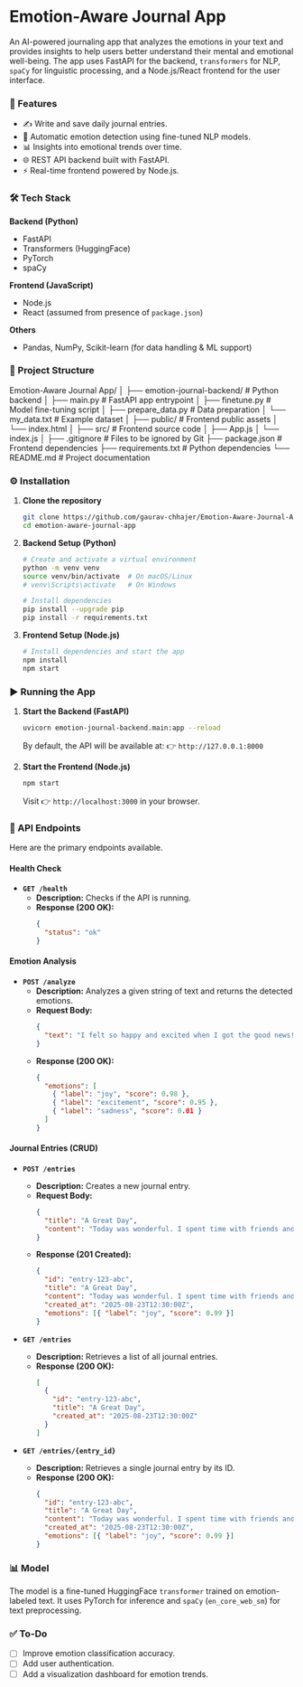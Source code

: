 # Emotion-Aware Journal App

An AI-powered journaling app that analyzes the emotions in your text and provides insights to help users better understand their mental and emotional well-being.
The app uses FastAPI for the backend, `transformers` for NLP, `spaCy` for linguistic processing, and a Node.js/React frontend for the user interface.

### 🚀 Features

* ✍️ Write and save daily journal entries.
* 🤖 Automatic emotion detection using fine-tuned NLP models.
* 📊 Insights into emotional trends over time.
* 🌐 REST API backend built with FastAPI.
* ⚡ Real-time frontend powered by Node.js.

### 🛠️ Tech Stack

**Backend (Python)**
* FastAPI
* Transformers (HuggingFace)
* PyTorch
* spaCy

**Frontend (JavaScript)**
* Node.js
* React (assumed from presence of `package.json`)

**Others**
* Pandas, NumPy, Scikit-learn (for data handling & ML support)

### 📂 Project Structure
Emotion-Aware Journal App/
│
├── emotion-journal-backend/    # Python backend
│   ├── main.py                 # FastAPI app entrypoint
│   ├── finetune.py             # Model fine-tuning script
│   ├── prepare_data.py         # Data preparation
│   └── my_data.txt             # Example dataset
│
├── public/                     # Frontend public assets
│   └── index.html
│
├── src/                        # Frontend source code
│   ├── App.js
│   └── index.js
│
├── .gitignore                  # Files to be ignored by Git
├── package.json                # Frontend dependencies
├── requirements.txt            # Python dependencies
└── README.md                   # Project documentation

### ⚙️ Installation

1.  **Clone the repository**
    ```bash
    git clone https://github.com/gaurav-chhajer/Emotion-Aware-Journal-App.git
    cd emotion-aware-journal-app
    ```

2.  **Backend Setup (Python)**
    ```bash
    # Create and activate a virtual environment
    python -m venv venv
    source venv/bin/activate  # On macOS/Linux
    # venv\Scripts\activate   # On Windows

    # Install dependencies
    pip install --upgrade pip
    pip install -r requirements.txt
    ```

3.  **Frontend Setup (Node.js)**
    ```bash
    # Install dependencies and start the app
    npm install
    npm start
    ```

### ▶️ Running the App

1.  **Start the Backend (FastAPI)**
    ```bash
    uvicorn emotion-journal-backend.main:app --reload
    ```
    By default, the API will be available at: 👉 `http://127.0.0.1:8000`

2.  **Start the Frontend (Node.js)**
    ```bash
    npm start
    ```
    Visit 👉 `http://localhost:3000` in your browser.

### 📡 API Endpoints

Here are the primary endpoints available.

#### Health Check

* **`GET /health`**
    * **Description:** Checks if the API is running.
    * **Response (200 OK):**
        ```json
        {
          "status": "ok"
        }
        ```

#### Emotion Analysis

* **`POST /analyze`**
    * **Description:** Analyzes a given string of text and returns the detected emotions.
    * **Request Body:**
        ```json
        {
          "text": "I felt so happy and excited when I got the good news!"
        }
        ```
    * **Response (200 OK):**
        ```json
        {
          "emotions": [
            { "label": "joy", "score": 0.98 },
            { "label": "excitement", "score": 0.95 },
            { "label": "sadness", "score": 0.01 }
          ]
        }
        ```

#### Journal Entries (CRUD)

* **`POST /entries`**
    * **Description:** Creates a new journal entry.
    * **Request Body:**
        ```json
        {
          "title": "A Great Day",
          "content": "Today was wonderful. I spent time with friends and felt very happy."
        }
        ```
    * **Response (201 Created):**
        ```json
        {
          "id": "entry-123-abc",
          "title": "A Great Day",
          "content": "Today was wonderful. I spent time with friends and felt very happy.",
          "created_at": "2025-08-23T12:30:00Z",
          "emotions": [{ "label": "joy", "score": 0.99 }]
        }
        ```

* **`GET /entries`**
    * **Description:** Retrieves a list of all journal entries.
    * **Response (200 OK):**
        ```json
        [
          {
            "id": "entry-123-abc",
            "title": "A Great Day",
            "created_at": "2025-08-23T12:30:00Z"
          }
        ]
        ```

* **`GET /entries/{entry_id}`**
    * **Description:** Retrieves a single journal entry by its ID.
    * **Response (200 OK):**
        ```json
        {
          "id": "entry-123-abc",
          "title": "A Great Day",
          "content": "Today was wonderful. I spent time with friends and felt very happy.",
          "created_at": "2025-08-23T12:30:00Z",
          "emotions": [{ "label": "joy", "score": 0.99 }]
        }
        ```

### 📊 Model

The model is a fine-tuned HuggingFace `transformer` trained on emotion-labeled text. It uses PyTorch for inference and `spaCy` (`en_core_web_sm`) for text preprocessing.

### ✅ To-Do

* [ ] Improve emotion classification accuracy.
* [ ] Add user authentication.
* [ ] Add a visualization dashboard for emotion trends.
